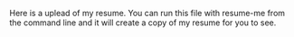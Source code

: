 Here is a uplead of my resume. You can run this file with 
resume-me from the command line and it will create a copy 
of my resume for you to see.